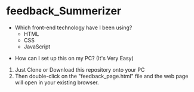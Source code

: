 # feedback_Summerizer

* Which front-end technology have I been using?
  * HTML
  * CSS
  * JavaScript

- How can I set up this on my PC? (It's Very Easy)
 1. Just Clone or Download this repository onto your PC
 2. Then double-click on the "feedback_page.html" file and the web page will open in your existing browser.
